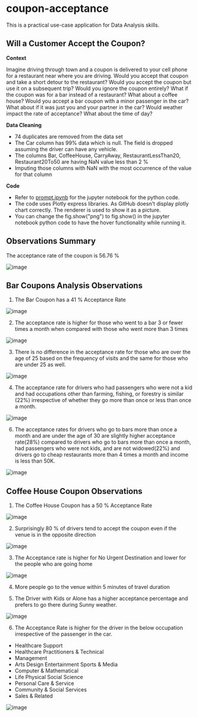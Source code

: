 # coupon-acceptance
This is a practical use-case application for Data Analysis skills.  

## Will a Customer Accept the Coupon?

**Context**

Imagine driving through town and a coupon is delivered to your cell phone for a restaurant near where you are driving. Would you accept that coupon and take a short detour to the restaurant? Would you accept the coupon but use it on a subsequent trip? Would you ignore the coupon entirely? What if the coupon was for a bar instead of a restaurant? What about a coffee house? Would you accept a bar coupon with a minor passenger in the car? What about if it was just you and your partner in the car? Would weather impact the rate of acceptance? What about the time of day?


**Data Cleaning**

- 74 duplicates are removed from the data set
- The Car column has 99% data which is null. The field is dropped assuming the driver can have any vehicle.
- The columns Bar, CoffeeHouse, CarryAway, RestaurantLessThan20, Restaurant20To50 are having NaN value less than 2 %
- Imputing those columns with NaN with the most occurrence of the value for that column

**Code**
- Refer to [prompt.ipynb](https://github.com/tombharath/coupon-acceptance-ml-ai-bk/blob/main/prompt.ipynb) for the jupyter notebook for the python code.
- The code uses Plotly express libraries. As GitHub doesn't display plotly chart correctly. The renderer is used to show it as a picture.
- You can change the fig.show("png") to fig.show() in the jupyter notebook python code to have the hover functionality while running it.
 
 ## Observations Summary

The acceptance rate of the coupon is 56.76 %

 ![image](https://github.com/tombharath/coupon-acceptance-ml-ai-bk/assets/37302704/83e6a4d9-9c3b-4472-b15c-5750486b5257)

## Bar Coupons Analysis  Observations

1. The Bar Coupon has a 41 % Acceptance Rate
   
![image](https://github.com/tombharath/coupon-acceptance-ml-ai-bk/assets/37302704/8db21066-16b4-469e-ad50-252b2a7a148c)

2. The acceptance rate is higher for those who went to a bar 3 or fewer times a month when compared with those who went more than 3 times
   
![image](https://github.com/tombharath/coupon-acceptance-ml-ai-bk/assets/37302704/a3668c9b-416c-4760-a10d-42e8875b8d0a)

3. There is no difference in the acceptance rate for those who are over the age of 25 based on the frequency of visits and the same for those who are under 25 as well.
   
 ![image](https://github.com/tombharath/coupon-acceptance-ml-ai-bk/assets/37302704/9ca09c8d-29c3-4dd4-9443-412c79850dbe)

4. The acceptance rate for drivers who had passengers who were not a kid and had occupations other than farming, fishing, or forestry is similar (22%) irrespective of whether they go more than once or less than once a month.

![image](https://github.com/tombharath/coupon-acceptance-ml-ai-bk/assets/37302704/b2227998-92a4-4ffc-86ce-f248c7b4bb91)

6. The acceptance rates for drivers who go to bars more than once a month and are under the age of 30 are slightly higher acceptance rate(28%) compared to drivers who go to bars more than once a month, had passengers who were not kids, and are not widowed(22%) and drivers go to cheap restaurants more than 4 times a month and income is less than 50K.
   
![image](https://github.com/tombharath/coupon-acceptance-ml-ai-bk/assets/37302704/85249f2a-58d4-4a70-9431-0421e8d8d472)

## Coffee House Coupon Observations

1. The Coffee House Coupon has a 50 % Acceptance Rate

![image](https://github.com/tombharath/coupon-acceptance-ml-ai-bk/assets/37302704/066bd001-c571-4618-9dea-a59d489c55d3)

2. Surprisingly 80 % of drivers tend to accept the coupon even if the venue is in the opposite direction

![image](https://github.com/tombharath/coupon-acceptance-ml-ai-bk/assets/37302704/d91226a7-ced5-47fb-8984-5f1cf7f9f3ec)

3. The Acceptance rate is higher for No Urgent Destination and lower for the people who are going home

![image](https://github.com/tombharath/coupon-acceptance-ml-ai-bk/assets/37302704/a62997e6-7d34-4df3-9f8f-96b5f64a8ce0)

4. More people go to the venue within 5 minutes of travel duration

5. The Driver with Kids or Alone has a higher acceptance percentage and prefers to go there during Sunny weather.

![image](https://github.com/tombharath/coupon-acceptance-ml-ai-bk/assets/37302704/eaba1d3f-3b0b-4ec4-a796-cf619d111d0d)

6. The Acceptance Rate is higher for the driver in the below occupation irrespective of the passenger in the car. 
- Healthcare Support
- Healthcare Practitioners & Technical
- Management
- Arts Design Entertainment Sports & Media
- Computer & Mathematical
- Life Physical Social Science
- Personal Care & Service
- Community & Social Services
- Sales & Related

![image](https://github.com/tombharath/coupon-acceptance-ml-ai-bk/assets/37302704/2516db17-717a-4071-bdbd-a7b1edeae6c2)
